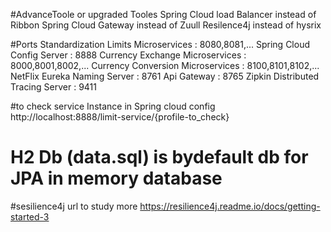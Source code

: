 #AdvanceToole or upgraded Tooles
Spring Cloud load Balancer instead of Ribbon
Spring Cloud Gateway instead of Zuull
Resilence4j instead of hysrix

#Ports Standardization
Limits Microservices              :  8080,8081,...
Spring Cloud Config Server        :  8888 
Currency Exchange Microservices   :  8000,8001,8002,...
Currency Conversion Microservices :  8100,8101,8102,...
NetFlix Eureka Naming Server      :  8761
Api Gateway                       :  8765
Zipkin Distributed Tracing Server :  9411

#to check service Instance in Spring cloud config
http://localhost:8888/limit-service/{profile-to_check}

# H2 Db (data.sql) is bydefault db for JPA in memory database

#sesilience4j url to study more
https://resilience4j.readme.io/docs/getting-started-3
